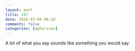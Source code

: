 ```yaml
---
layout: post
title: 147
date: 2010-03-09 06:10
comments: false
categories: [aphorisms]
---
```


A lot of what you say sounds like something you would say.
